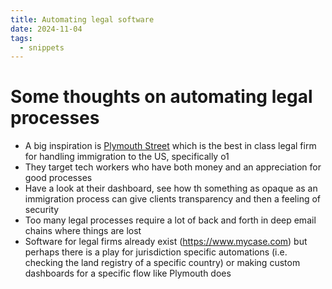 ```yaml
---
title: Automating legal software
date: 2024-11-04
tags:
  - snippets
---
```


# Some thoughts on automating legal processes 

 - A big inspiration is [Plymouth Street](http://plymouthstreet.com) which is the best in class legal firm for handling immigration to the US, specifically o1 
 - They target tech workers who have both money and an appreciation for good processes 
 - Have a look at their dashboard, see how th something as opaque as an immigration process can give clients transparency and then a feeling of security 
 - Too many legal processes require a lot of back and forth in deep email chains where things are lost 
 - Software for legal firms already exist (https://www.mycase.com) but perhaps there is a play for jurisdiction specific automations (i.e. checking the land registry of a specific country) or making custom dashboards for a specific flow like Plymouth does 
